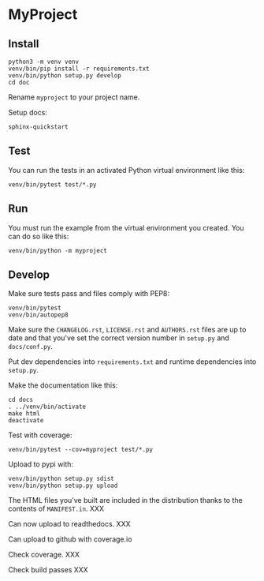 # MyProject

## Install

```
python3 -m venv venv
venv/bin/pip install -r requirements.txt
venv/bin/python setup.py develop
cd doc
```

Rename `myproject` to your project name.

Setup docs:

```
sphinx-quickstart
```

## Test

You can run the tests in an activated Python virtual environment like this:

```
venv/bin/pytest test/*.py
```


## Run

You must run the example from the virtual environment you created. You can do so like this:

```
venv/bin/python -m myproject
```

## Develop

Make sure tests pass and files comply with PEP8:

```
venv/bin/pytest
venv/bin/autopep8
```

Make sure the `CHANGELOG.rst`, `LICENSE.rst` and `AUTHORS.rst` files are up to
date and that you've set the correct version number in `setup.py` and
`docs/conf.py`.

Put dev dependencies into `requirements.txt` and runtime dependencies into `setup.py`.

Make the documentation like this:

```
cd docs
. ../venv/bin/activate
make html
deactivate
```

Test with coverage:

```
venv/bin/pytest --cov=myproject test/*.py
```

Upload to pypi with:

```
venv/bin/python setup.py sdist
venv/bin/python setup.py upload
```

The HTML files you've built are included in the distribution thanks to the contents of `MANIFEST.in`. XXX

Can now upload to readthedocs. XXX

Can upload to github with coverage.io

Check coverage. XXX

Check build passes XXX
